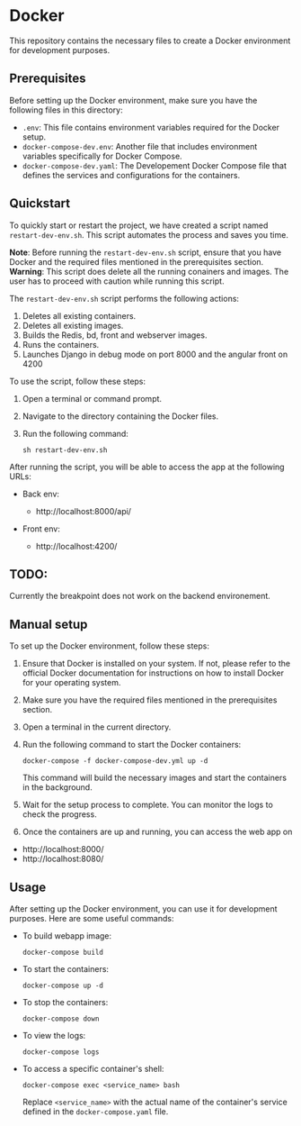 # Docker

This repository contains the necessary files to create a Docker environment for
development purposes.

## Prerequisites

Before setting up the Docker environment, make sure you have the following
files in this directory:

- `.env`: This file contains environment variables required for the Docker
  setup.
- `docker-compose-dev.env`: Another file that includes environment variables
  specifically for Docker Compose.
- `docker-compose-dev.yaml`: The Developement Docker Compose file that defines
  the services and configurations for the containers.

## Quickstart

To quickly start or restart the project, we have created a script
named `restart-dev-env.sh`. This script automates the process and saves you
time.

**Note**: Before running the `restart-dev-env.sh` script, ensure that you have
Docker and the required files mentioned in the prerequisites section.
**Warning**: This script does delete all the running conainers and images. The
user has to proceed with caution while running this script.

The `restart-dev-env.sh` script performs the following actions:

1. Deletes all existing containers.
2. Deletes all existing images.
3. Builds the Redis, bd, front and webserver images.
4. Runs the containers.
5. Launches Django in debug mode on port 8000 and the angular front on 4200

To use the script, follow these steps:

1. Open a terminal or command prompt.

2. Navigate to the directory containing the Docker files.

3. Run the following command:

   ```shell
   sh restart-dev-env.sh
   ```

After running the script, you will be able to access the app at the following
URLs:

- Back env:
  - http://localhost:8000/api/

- Front env:
  - http://localhost:4200/

## TODO:

Currently the breakpoint does not work on the backend environement.

## Manual setup

To set up the Docker environment, follow these steps:

1. Ensure that Docker is installed on your system. If not, please refer to the
   official Docker documentation for instructions on how to install Docker for
   your operating system.

2. Make sure you have the required files mentioned in the prerequisites
   section.

3. Open a terminal in the current directory.

4. Run the following command to start the Docker containers:

   ```shell
   docker-compose -f docker-compose-dev.yml up -d
   ```

   This command will build the necessary images and start the containers in the
   background.

5. Wait for the setup process to complete. You can monitor the logs to check
   the progress.

6. Once the containers are up and running, you can access the web app on

- http://localhost:8000/
- http://localhost:8080/

## Usage

After setting up the Docker environment, you can use it for
development purposes. Here are some useful commands:

- To build webapp image:

  ```shell
  docker-compose build
  ```

- To start the containers:

  ```shell
  docker-compose up -d
  ```

- To stop the containers:

  ```shell
  docker-compose down
  ```

- To view the logs:

  ```shell
  docker-compose logs
  ```

- To access a specific container's shell:

  ```shell
  docker-compose exec <service_name> bash
  ```

  Replace `<service_name>` with the actual name of the container's service
  defined in the `docker-compose.yaml` file.

